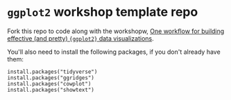 # `ggplot2` workshop template repo

Fork this repo to code along with the workshopw,  [One workflow for building effective (and pretty) `{ggplot2}` data visualizations](https://ucsb-meds.github.io/ggplot2-workflow/).

You'll also need to install the following packages, if you don't already have them:

```
install.packages("tidyverse")
install.packages("ggridges")
install.packages("cowplot")
install.packages("showtext")
```
